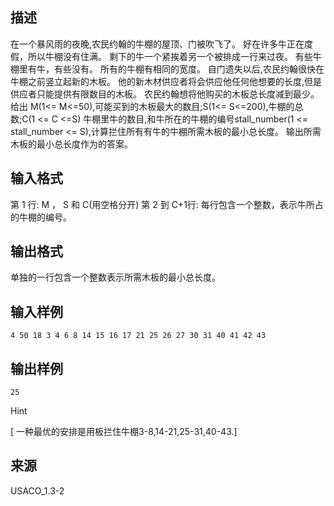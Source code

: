 ## 描述

在一个暴风雨的夜晚,农民约翰的牛棚的屋顶、门被吹飞了。 好在许多牛正在度假，所以牛棚没有住满。 剩下的牛一个紧挨着另一个被排成一行来过夜。 有些牛棚里有牛，有些没有。 所有的牛棚有相同的宽度。 自门遗失以后,农民约翰很快在牛棚之前竖立起新的木板。 他的新木材供应者将会供应他任何他想要的长度,但是供应者只能提供有限数目的木板。 农民约翰想将他购买的木板总长度减到最少。 给出 M(1<= M<=50),可能买到的木板最大的数目;S(1<= S<=200),牛棚的总数;C(1 <= C <=S) 牛棚里牛的数目,和牛所在的牛棚的编号stall_number(1 <= stall_number <= S),计算拦住所有有牛的牛棚所需木板的最小总长度。 输出所需木板的最小总长度作为的答案。

## 输入格式

第 1 行: M ， S 和 C(用空格分开) 第 2 到 C+1行: 每行包含一个整数，表示牛所占的牛棚的编号。

## 输出格式

单独的一行包含一个整数表示所需木板的最小总长度。

## 输入样例

```plaintext
4 50 18 3 4 6 8 14 15 16 17 21 25 26 27 30 31 40 41 42 43 
```

## 输出样例

```plaintext
25
```

Hint

[ 一种最优的安排是用板拦住牛棚3-8,14-21,25-31,40-43.] 

## 来源

USACO_1.3-2

